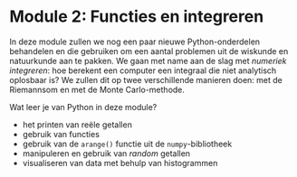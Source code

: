 # Module 2: Functies en integreren

In deze module zullen we nog een paar nieuwe Python-onderdelen behandelen en die gebruiken om een aantal problemen uit de wiskunde en natuurkunde aan te pakken. We gaan met name aan de slag met *numeriek integreren*: hoe berekent een computer een integraal die niet analytisch oplosbaar is? We zullen dit op twee verschillende manieren doen: met de Riemannsom en met de Monte Carlo-methode.

Wat leer je van Python in deze module?

- het printen van reële getallen
- gebruik van functies
- gebruik van de `arange()` functie uit de `numpy`-bibliotheek
- manipuleren en gebruik van *random* getallen
- visualiseren van data met behulp van histogrammen
